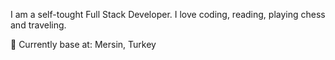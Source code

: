
I am a self-tought Full Stack Developer. I love coding, reading, playing chess and traveling.

📍 Currently base at: Mersin, Turkey


